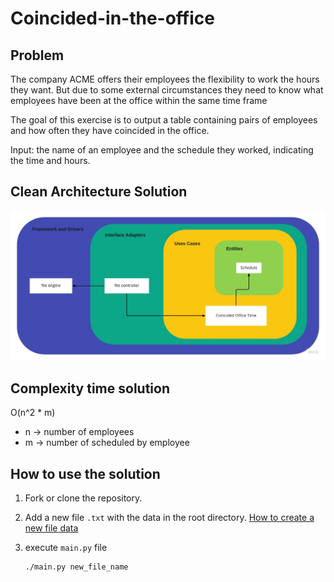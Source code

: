 # Coincided-in-the-office

## Problem

The company ACME offers their employees the flexibility to work the hours they want. But due to some external circumstances they need to know what employees have been at the office within the same time frame

The goal of this exercise is to output a table containing pairs of employees and how often they have coincided in the office.

Input: the name of an employee and the schedule they worked, indicating the time and hours.

## Clean Architecture Solution

![software architecture solution](./assets/Empathy%20Map%20-%20Frame.jpg)

## Complexity time solution

O(n^2 * m)

- n -> number of employees
- m -> number of scheduled by employee

## How to use the solution

1. Fork or clone the repository.
2. Add a new file `.txt` with the data in the root directory.
   [How to create a new file data](./data_style_file.md)
3. execute `main.py` file

    ``` shell
    ./main.py new_file_name
    ```
